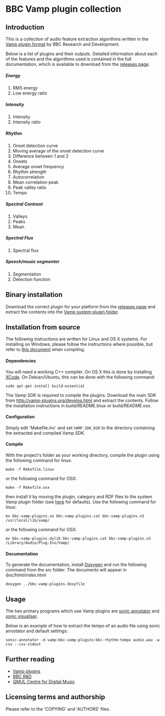 BBC Vamp plugin collection
===

## Introduction

This is a collection of audio feature extraction algorithms written in the [Vamp
plugin format](http://vamp-plugins.org) by BBC Research and Development.

Below is a list of plugins and their outputs. Detailed information about each of
the features and the algorithms used is contained in the full documentation, which is
available to download from the [releases page](https://github.com/bbcrd/bbc-vamp-plugins/releases).

##### Energy
1. RMS energy
1. Low energy ratio

##### Intensity
1. Intensity
1. Intensity ratio

##### Rhythm
1. Onset detection curve
1. Moving average of the onset detection curve
1. Difference between 1 and 2
1. Onsets
1. Average onset frequency
1. Rhythm strength
1. Autocorrelation
1. Mean correlation peak
1. Peak valley ratio
1. Tempo

##### Spectral Contrast
1. Valleys
1. Peaks
1. Mean

##### Spectral Flux
1. Spectral flux

##### Speech/music segmenter
1. Segmentation
1. Detection function

## Binary installation
Download the correct plugin for your platform from the
[releases page](https://github.com/bbcrd/bbc-vamp-plugins/releases) and extract
the contents into the [Vamp system plugin folder](http://vamp-plugins.org/download.html#install).

## Installation from source

The following instructions are written for Linux and OS X systems. For
installing on Windows, please follow the instructions where possible, but refer
to [this document](http://code.soundsoftware.ac.uk/projects/vamp-plugin-sdk/wiki/mtp2)
when compiling.

#### Dependencies
You will need a working C++ compiler. On OS X this is done by installing
[XCode](http://developer.apple.com/xcode/). On Debian/Ubuntu, this can be done
with the following command:

    sudo apt-get install build-essential

The Vamp SDK is required to compile the plugins. Download the main SDK from
<http://vamp-plugins.org/develop.html> and extract the contents. Follow the
installation instructions in build/README.linux or build/README.osx.

#### Configuration

Simply edit 'Makefile.inc' and set `VAMP_SDK_DIR` to the directory containing the extracted and compiled Vamp SDK.

#### Compile

With the project's folder as your working directory, compile the plugin using the following command for linux:

    make -f Makefile.linux

or the following command for OSX:

    make -f Makefile.osx

then install it by moving the plugin, category and RDF files to the system Vamp plugin folder (see
[here](http://vamp-plugins.org/download.html#install) for defaults). Use the following command for linux:

    mv bbc-vamp-plugins.so bbc-vamp-plugins.cat bbc-vamp-plugins.n3 /usr/local/lib/vamp/

or the following command for OSX:

    mv bbc-vamp-plugins.dylib bbc-vamp-plugins.cat bbc-vamp-plugins.n3 /Library/Audio/Plug-Ins/Vamp/

#### Documentation

To generate the documentation, install [Doxygen](http://www.doxygen.org) and
run the following command from the src folder. The documents will appear in doc/html/index.html

    doxygen ../bbc-vamp-plugins.doxyfile

## Usage

The two primary programs which use Vamp plugins are
[sonic annotator](http://www.omras2.org/sonicannotator) and
[sonic visualiser](http://www.sonicvisualiser.org/).

Below is an example of how to extract the tempo of an audio file using sonic
annotator and default settings:

    sonic-annotator -d vamp:bbc-vamp-plugins:bbc-rhythm:tempo audio.wav -w csv --csv-stdout

## Further reading

* [Vamp plugins](http://vamp-plugins.org)
* [BBC R&D](http://www.bbc.co.uk/rd)
* [QMUL Centre for Digital Music](http://www.elec.qmul.ac.uk/digitalmusic/)

## Licensing terms and authorship

Please refer to the 'COPYING' and 'AUTHORS' files.
